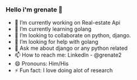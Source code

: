 ### Hello i'm grenate 👋

- 🔭 I’m currently working on Real-estate Api
- 🌱 I’m currently learning golang
- 👯 I’m looking to collaborate on python, django.
- 🤔 I’m looking for help with golang
- 💬 Ask me about django or any python related
- 📫 How to reach me: Linkedln - @grenate2
- 😄 Pronouns: Him/His
- ⚡ Fun fact: I love doing alot of research
